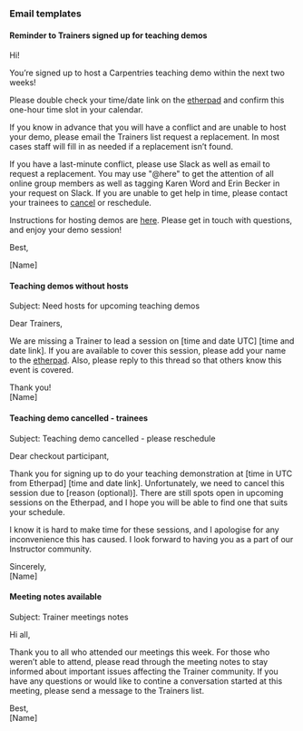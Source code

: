 ### Email templates 

#### Reminder to Trainers signed up for teaching demos

Hi!

You’re signed up to host a Carpentries teaching demo within the next two weeks! 

Please double check your time/date link on the [etherpad](https://pad.carpentries.org/teaching-demos) and confirm this one-hour time slot in your calendar. 

If you know in advance that you will have a conflict and are unable to host your demo, please email the Trainers list request a replacement. In most cases staff will fill in as needed if a replacement isn’t found.

If you have a last-minute conflict, please use Slack as well as email to request a replacement. You may use "@here" to get 
the attention of all online group members as well as tagging Karen Word and Erin Becker in your request on Slack. If you are 
unable to get help in time, please contact your trainees to [cancel](https://docs.carpentries.org/topic_folders/instructor_training/trainer_coordinator.html#teaching-demo-cancelled-trainees) or reschedule.

Instructions for hosting demos are [here](https://docs.carpentries.org/topic_folders/instructor_training/trainers_guide.html#running-a-teaching-demonstration). 
Please get in touch with questions, and enjoy your demo session!

Best,

[Name]



#### Teaching demos without hosts

Subject: Need hosts for upcoming teaching demos

Dear Trainers, 

We are missing a Trainer to lead a session on [time and date UTC] [time and date link]. If you are available 
to cover this session, please add your name to the [etherpad](https://pad.carpentries.org/teaching-demos). Also, please 
reply to this thread so that others know this event is covered.


Thank you!  
[Name]


#### Teaching demo cancelled - trainees
Subject: Teaching demo cancelled - please reschedule

Dear checkout participant,

Thank you for signing up to do your teaching demonstration at [time in UTC from Etherpad] [time and date link]. Unfortunately, we need to cancel this session due to [reason (optional)]. There are still spots open in upcoming sessions on the Etherpad, and I hope you will be able to find one that suits your schedule. 

I know it is hard to make time for these sessions, and I apologise for any inconvenience this has caused. I look forward to having you as a part of our Instructor community.

Sincerely,  
[Name]


#### Meeting notes available
Subject: Trainer meetings notes

Hi all,

Thank you to all who attended our meetings this week. For those who weren’t able to attend, please read through the meeting notes to stay informed about important issues affecting the Trainer community. If you have any questions or would like to contine a conversation started at this meeting, please send a message to the Trainers list.

Best,  
[Name]
